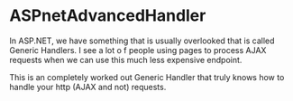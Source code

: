 ASPnetAdvancedHandler
=====================

In ASP.NET, we have something that is usually overlooked that is called Generic Handlers. 
I see a lot o f people using pages to process AJAX requests when we can use this much less expensive endpoint. 

This is an completely worked out Generic Handler that truly knows how to handle your http (AJAX and not) requests. 
